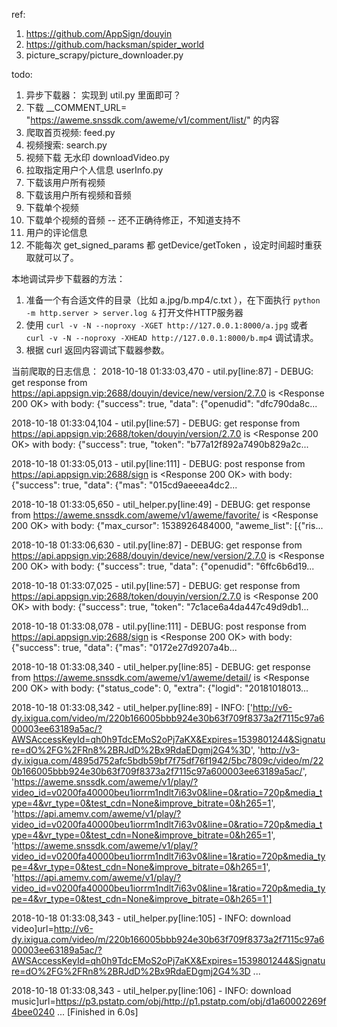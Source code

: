 
ref: 
1. https://github.com/AppSign/douyin
2. https://github.com/hacksman/spider_world
3. picture_scrapy/picture_downloader.py

todo:
1. 异步下载器： 实现到 util.py 里面即可？
2. 下载 __COMMENT_URL= "https://aweme.snssdk.com/aweme/v1/comment/list/" 的内容
3. 爬取首页视频: feed.py
4. 视频搜索: search.py
5. 视频下载 无水印 downloadVideo.py
6. 拉取指定用户个人信息 userInfo.py
7. 下载该用户所有视频
8. 下载该用户所有视频和音频
9. 下载单个视频
10. 下载单个视频的音频 -- 还不正确待修正，不知道支持不
11. 用户的评论信息
12. 不能每次 get_signed_params 都 getDevice/getToken ，设定时间超时重获取就可以了。


本地调试异步下载器的方法：
1. 准备一个有合适文件的目录（比如 a.jpg/b.mp4/c.txt ），在下面执行 `python -m http.server > server.log &` 打开文件HTTP服务器
2. 使用 `curl -v -N --noproxy -XGET http://127.0.0.1:8000/a.jpg` 或者 `curl -v -N --noproxy -XHEAD http://127.0.0.1:8000/b.mp4` 调试请求。
3. 根据 curl 返回内容调试下载器参数。





当前爬取的日志信息：
2018-10-18 01:33:03,470 - util.py[line:87] - DEBUG: get response from https://api.appsign.vip:2688/douyin/device/new/version/2.7.0 is <Response 200 OK> with body: {"success": true, "data": {"openudid": "dfc790da8c...

2018-10-18 01:33:04,104 - util.py[line:57] - DEBUG: get response from https://api.appsign.vip:2688/token/douyin/version/2.7.0 is <Response 200 OK> with body: {"success": true, "token": "b77a12f892a7490b829a2c...

2018-10-18 01:33:05,013 - util.py[line:111] - DEBUG: post response from https://api.appsign.vip:2688/sign is <Response 200 OK> with body: {"success": true, "data": {"mas": "015cd9aeeea4dc2...

2018-10-18 01:33:05,650 - util_helper.py[line:49] - DEBUG: get response from https://aweme.snssdk.com/aweme/v1/aweme/favorite/ is <Response 200 OK> with body: {"max_cursor": 1538926484000, "aweme_list": [{"ris...

2018-10-18 01:33:06,630 - util.py[line:87] - DEBUG: get response from https://api.appsign.vip:2688/douyin/device/new/version/2.7.0 is <Response 200 OK> with body: {"success": true, "data": {"openudid": "6ffc6b6d19...

2018-10-18 01:33:07,025 - util.py[line:57] - DEBUG: get response from https://api.appsign.vip:2688/token/douyin/version/2.7.0 is <Response 200 OK> with body: {"success": true, "token": "7c1ace6a4da447c49d9db1...

2018-10-18 01:33:08,078 - util.py[line:111] - DEBUG: post response from https://api.appsign.vip:2688/sign is <Response 200 OK> with body: {"success": true, "data": {"mas": "0172e27d9207a4b...

2018-10-18 01:33:08,340 - util_helper.py[line:85] - DEBUG: get response from https://aweme.snssdk.com/aweme/v1/aweme/detail/ is <Response 200 OK> with body: {"status_code": 0, "extra": {"logid": "20181018013...

2018-10-18 01:33:08,342 - util_helper.py[line:89] - INFO: ['http://v6-dy.ixigua.com/video/m/220b166005bbb924e30b63f709f8373a2f7115c97a600003ee63189a5ac/?AWSAccessKeyId=qh0h9TdcEMoS2oPj7aKX&Expires=1539801244&Signature=dO%2FG%2FRn8%2BRJdD%2Bx9RdaEDgmj2G4%3D', 'http://v3-dy.ixigua.com/4895d752afc5bdb59bf7f75df76f1942/5bc7809c/video/m/220b166005bbb924e30b63f709f8373a2f7115c97a600003ee63189a5ac/', 'https://aweme.snssdk.com/aweme/v1/play/?video_id=v0200fa40000beu1iorrm1ndlt7i63v0&line=0&ratio=720p&media_type=4&vr_type=0&test_cdn=None&improve_bitrate=0&h265=1', 'https://api.amemv.com/aweme/v1/play/?video_id=v0200fa40000beu1iorrm1ndlt7i63v0&line=0&ratio=720p&media_type=4&vr_type=0&test_cdn=None&improve_bitrate=0&h265=1', 'https://aweme.snssdk.com/aweme/v1/play/?video_id=v0200fa40000beu1iorrm1ndlt7i63v0&line=1&ratio=720p&media_type=4&vr_type=0&test_cdn=None&improve_bitrate=0&h265=1', 'https://api.amemv.com/aweme/v1/play/?video_id=v0200fa40000beu1iorrm1ndlt7i63v0&line=1&ratio=720p&media_type=4&vr_type=0&test_cdn=None&improve_bitrate=0&h265=1']

2018-10-18 01:33:08,343 - util_helper.py[line:105] - INFO: download video]url=http://v6-dy.ixigua.com/video/m/220b166005bbb924e30b63f709f8373a2f7115c97a600003ee63189a5ac/?AWSAccessKeyId=qh0h9TdcEMoS2oPj7aKX&Expires=1539801244&Signature=dO%2FG%2FRn8%2BRJdD%2Bx9RdaEDgmj2G4%3D ...

2018-10-18 01:33:08,343 - util_helper.py[line:106] - INFO: download music]url=https://p3.pstatp.com/obj/http://p1.pstatp.com/obj/d1a60002269f4bee0240 ...
[Finished in 6.0s]



